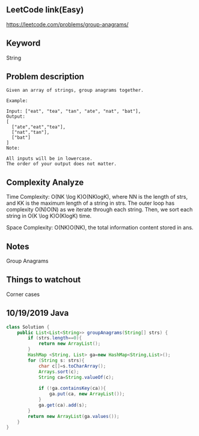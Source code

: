 ## LeetCode link(Easy)
https://leetcode.com/problems/group-anagrams/

## Keyword
String

## Problem description
```
Given an array of strings, group anagrams together.

Example:

Input: ["eat", "tea", "tan", "ate", "nat", "bat"],
Output:
[
  ["ate","eat","tea"],
  ["nat","tan"],
  ["bat"]
]
Note:

All inputs will be in lowercase.
The order of your output does not matter.

```

## Complexity Analyze
Time Complexity: O(NK \log K)O(NKlogK), where NN is the length of strs, and KK is the maximum length of a string in strs. The outer loop has complexity O(N)O(N) as we iterate through each string. Then, we sort each string in O(K \log K)O(KlogK) time.

Space Complexity: O(NK)O(NK), the total information content stored in ans.

## Notes
 Group Anagrams

## Things to watchout
Corner cases

## 10/19/2019 Java

```java
class Solution {
    public List<List<String>> groupAnagrams(String[] strs) {
        if (strs.length==0){
            return new ArrayList();
        }
        HashMap <String, List> ga=new HashMap<String,List>();
        for (String s: strs){
            char c[]=s.toCharArray();
            Arrays.sort(c);
            String ca=String.valueOf(c);
            
            if (!ga.containsKey(ca)){
                ga.put(ca, new ArrayList());
            }            
            ga.get(ca).add(s);            
        }
        return new ArrayList(ga.values());        
    }
}
```

